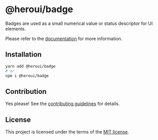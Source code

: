 # @heroui/badge

Badges are used as a small numerical value or status descriptor for UI elements.

Please refer to the [documentation](https://heroui.com/docs/components/badge) for more information.

## Installation

```sh
yarn add @heroui/badge
# or
npm i @heroui/badge
```

## Contribution

Yes please! See the
[contributing guidelines](https://github.com/frontio-ai/heroui/blob/master/CONTRIBUTING.md)
for details.

## License

This project is licensed under the terms of the
[MIT license](https://github.com/frontio-ai/heroui/blob/master/LICENSE).
